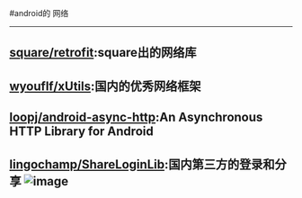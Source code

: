 #android的 网络


---
[square/retrofit](https://github.com/square/retrofit):square出的网络库
---
[wyouflf/xUtils](https://github.com/wyouflf/xUtils):国内的优秀网络框架
---
[loopj/android-async-http](https://github.com/loopj/android-async-http):An Asynchronous HTTP Library for Android 
---
[lingochamp/ShareLoginLib](https://github.com/lingochamp/ShareLoginLib):国内第三方的登录和分享
![image](https://camo.githubusercontent.com/43cfe8ff22dfb37695ecd74bcbd746ed6c250d75/687474703a2f2f37786a62367a2e636f6d312e7a302e676c622e636c6f7564646e2e636f6d2f73637265656e73686f742e706e67)
---